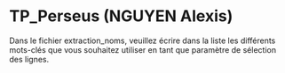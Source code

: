 # TP_Perseus (NGUYEN Alexis)
Dans le fichier extraction_noms, veuillez écrire dans la liste les différents mots-clés que vous souhaitez utiliser en tant que paramètre de sélection des lignes.
